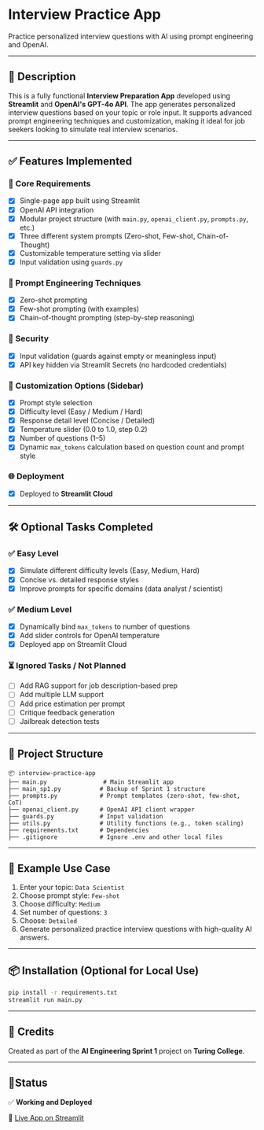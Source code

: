 # Interview Practice App

Practice personalized interview questions with AI using prompt engineering and OpenAI.

---

## 🚀 Description

This is a fully functional **Interview Preparation App** developed using **Streamlit** and **OpenAI's GPT-4o API**. The app generates personalized interview questions based on your topic or role input. It supports advanced prompt engineering techniques and customization, making it ideal for job seekers looking to simulate real interview scenarios.

---

## ✅ Features Implemented

### 🎯 Core Requirements

- [x] Single-page app built using Streamlit
- [x] OpenAI API integration
- [x] Modular project structure (with `main.py`, `openai_client.py`, `prompts.py`, etc.)
- [x] Three different system prompts (Zero-shot, Few-shot, Chain-of-Thought)
- [x] Customizable temperature setting via slider
- [x] Input validation using `guards.py`

### 🧪 Prompt Engineering Techniques

- [x] Zero-shot prompting
- [x] Few-shot prompting (with examples)
- [x] Chain-of-thought prompting (step-by-step reasoning)

### 🔐 Security

- [x] Input validation (guards against empty or meaningless input)
- [x] API key hidden via Streamlit Secrets (no hardcoded credentials)

### 🧠 Customization Options (Sidebar)

- [x] Prompt style selection
- [x] Difficulty level (Easy / Medium / Hard)
- [x] Response detail level (Concise / Detailed)
- [x] Temperature slider (0.0 to 1.0, step 0.2)
- [x] Number of questions (1–5)
- [x] Dynamic `max_tokens` calculation based on question count and prompt style

### 🌐 Deployment

- [x] Deployed to **Streamlit Cloud**

---

## 🛠️ Optional Tasks Completed

### ✅ Easy Level

- [x] Simulate different difficulty levels (Easy, Medium, Hard)
- [x] Concise vs. detailed response styles
- [x] Improve prompts for specific domains (data analyst / scientist)

### ✅ Medium Level

- [x] Dynamically bind `max_tokens` to number of questions
- [x] Add slider controls for OpenAI temperature
- [x] Deployed app on Streamlit Cloud

### ⏳ Ignored Tasks / Not Planned

- [ ] Add RAG support for job description-based prep
- [ ] Add multiple LLM support
- [ ] Add price estimation per prompt
- [ ] Critique feedback generation
- [ ] Jailbreak detection tests

---

## 🧱 Project Structure

```text
📦 interview-practice-app
├── main.py                # Main Streamlit app
├── main_sp1.py           # Backup of Sprint 1 structure
├── prompts.py            # Prompt templates (zero-shot, few-shot, CoT)
├── openai_client.py      # OpenAI API client wrapper
├── guards.py             # Input validation
├── utils.py              # Utility functions (e.g., token scaling)
├── requirements.txt      # Dependencies
├── .gitignore            # Ignore .env and other local files
```

---

## 🧪 Example Use Case

1. Enter your topic: `Data Scientist`
2. Choose prompt style: `Few-shot`
3. Choose difficulty: `Medium`
4. Set number of questions: `3`
5. Choose: `Detailed`
6. Generate personalized practice interview questions with high-quality AI answers.

---

## 📦 Installation (Optional for Local Use)

```bash
pip install -r requirements.txt
streamlit run main.py
```

---

## 📣 Credits

Created as part of the **AI Engineering Sprint 1** project on **Turing College**.

---

## 📍Status

✅ **Working and Deployed**

🔗 [Live App on Streamlit](https://data-interview-app.streamlit.app/)

